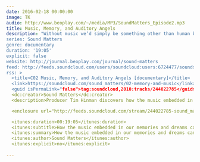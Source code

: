 ```yaml
---
date: 2016-02-18 00:00:00
image: TK
audio: http://www.beoplay.com/~/media/MP3/SoundMatters_Episode2.mp3
title: Music, Memory, and Auditory Angels
description: "Without music we’d simply be something other than human beings.” Birthdays, weddings, festivals, funerals and more – pretty much every important human event is marked by music, and our brains take it all in, no matter how distant or vague those memories become. In this episode we meet Paul Robertson, violinist and professor in music and medicine, who has spent years working with people suffering from dementia and brain damage. We discover how the music embedded in memories and dreams can be accessed in people whose fabric of identity has come under stress in order to help them find their way back to themselves.
series: Sound Matters
genre: documentary
duration: '19:05'
explicit: false
website: http://journal.beoplay.com/journal/sound-matters
feed: http://feeds.soundcloud.com/users/soundcloud:users:6724477/sounds.rss
rss: >
  <title>C02 Music, Memory, and Auditory Angels [documentary]</title>
  <link>https://soundcloud.com/sound_matters/02-memory-and-music</link>
  <guid isPermaLink="false">tag:soundcloud,2010:tracks/244022785</guid>
  <dc:creator>Sound Matters</dc:creator>
  <description>Producer Tim Hinman discovers how the music embedded in our memories and dreams can be used by people whose fabric of identity has come under stress—and need help to find their way back to themselves.</description>

  <enclosure url="http://feeds.soundcloud.com/stream/244022785-sound_matters-02-memory-and-music.mp3" type="audio/mpeg" length="0"/>

  <itunes:duration>00:19:05</itunes:duration>
  <itunes:subtitle>How the music embedded in our memories and dreams can be used by people whose fabric of identity has come under stress—and need help to find their way back to themselves.</itunes:subtitle>
  <itunes:summary>How the music embedded in our memories and dreams can be used by people whose fabric of identity has come under stress—and need help to find their way back to themselves.</itunes:summary>
  <itunes:author>Sound Matters</itunes:author>
  <itunes:explicit>no</itunes:explicit>
  
---
```

